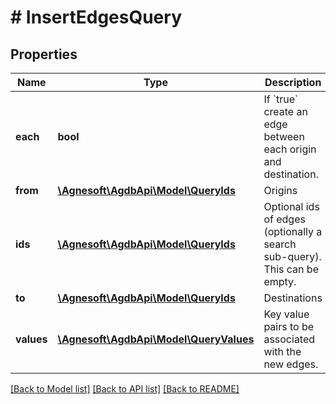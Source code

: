 # # InsertEdgesQuery

## Properties

Name | Type | Description | Notes
------------ | ------------- | ------------- | -------------
**each** | **bool** | If &#x60;true&#x60; create an edge between each origin and destination. |
**from** | [**\Agnesoft\AgdbApi\Model\QueryIds**](QueryIds.md) | Origins |
**ids** | [**\Agnesoft\AgdbApi\Model\QueryIds**](QueryIds.md) | Optional ids of edges (optionally a search sub-query). This can be empty. |
**to** | [**\Agnesoft\AgdbApi\Model\QueryIds**](QueryIds.md) | Destinations |
**values** | [**\Agnesoft\AgdbApi\Model\QueryValues**](QueryValues.md) | Key value pairs to be associated with the new edges. |

[[Back to Model list]](../../README.md#models) [[Back to API list]](../../README.md#endpoints) [[Back to README]](../../README.md)
